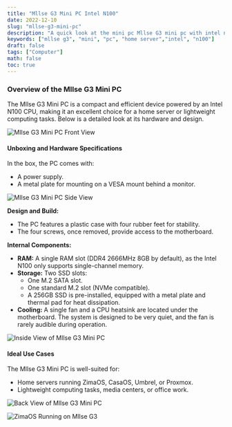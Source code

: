```yaml
---
title: "Mllse G3 Mini PC Intel N100"
date: 2022-12-10
slug: "mllse-g3-mini-pc"
description: "A quick look at the mini pc Mllse G3 mini pc with intel n100 cpu, a good option for a efficent home server using ZimaOS, CasaOS, Umbrel, Proxmox or other home server operating system."
keywords: ["mllse g3", "mini", "pc", "home server","intel", "n100"]
draft: false
tags: ["Computer"]
math: false
toc: true
---
```


### Overview of the Mllse G3 Mini PC

The Mllse G3 Mini PC is a compact and efficient device powered by an Intel N100 CPU, making it an excellent choice for a home server or lightweight computing tasks. Below is a detailed look at its hardware and design.

![Mllse G3 Mini PC Front View](https://res.cloudinary.com/bertirepos/image/upload/v1750602582/blog/pc1.jpg)

#### Unboxing and Hardware Specifications

In the box, the PC comes with:
- A power supply.
- A metal plate for mounting on a VESA mount behind a monitor.

![Mllse G3 Mini PC Side View](https://res.cloudinary.com/bertirepos/image/upload/v1750602583/blog/pc2.jpg)

**Design and Build:**
- The PC features a plastic case with four rubber feet for stability.
- The four screws, once removed, provide access to the motherboard.

**Internal Components:**
- **RAM:** A single RAM slot (DDR4 2666MHz 8GB by default), as the Intel N100 only supports single-channel memory.
- **Storage:** Two SSD slots:
  - One M.2 SATA slot.
  - One standard M.2 slot (NVMe compatible).
  - A 256GB SSD is pre-installed, equipped with a metal plate and thermal pad for heat dissipation.
- **Cooling:** A single fan and a CPU heatsink are located under the motherboard. The system is designed to be very quiet, and the fan is rarely audible during operation.

![Inside View of Mllse G3 Mini PC](https://res.cloudinary.com/bertirepos/image/upload/v1750602582/blog/inside.jpg)

#### Ideal Use Cases
The Mllse G3 Mini PC is well-suited for:
- Home servers running ZimaOS, CasaOS, Umbrel, or Proxmox.
- Lightweight computing tasks, media centers, or office work.

![Back View of Mllse G3 Mini PC](https://res.cloudinary.com/bertirepos/image/upload/v1750602582/blog/back.jpg)

![ZimaOS Running on Mllse G3](https://res.cloudinary.com/bertirepos/image/upload/v1750602578/blog/zimaos.png)
